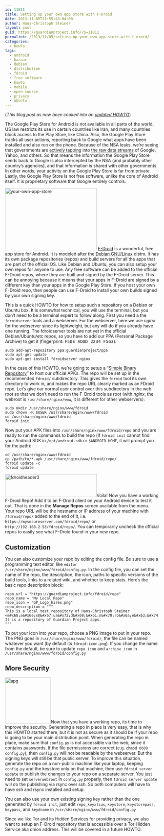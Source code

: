 ```yaml
---
id: 11811
title: Setting up your own app store with F-Droid
date: 2013-11-05T11:55:43-04:00
author: Hans-Christoph Steiner
layout: post
guid: https://guardianproject.info/?p=11811
permalink: /2013/11/05/setting-up-your-own-app-store-with-f-droid/
categories:
  - HowTo
tags:
  - android
  - bazaar
  - debian
  - distribution
  - fdroid
  - free software
  - howto
  - mobile
  - open-source
  - privacy
  - ubuntu
---
```

(_This blog post as now been cooked into an <a href="https://f-droid.org/wiki/page/Setup_an_FDroid_App_Repo" target="_blank">updated HOWTO</a>_)

The Google Play Store for Android is not available in all parts of the world, US law restricts its use in certain countries like Iran, and many countries block access to the Play Store, like China. Also, the Google Play Store tracks all user actions, reporting back to Google what apps have been installed and also run on the phone. Because of the NSA leaks, we’re seeing that governments are <a href="http://www.theguardian.com/technology/2013/oct/30/google-reports-nsa-secretly-intercepts-data-links" target="_blank">actively tapping</a> into <a href="http://www.nytimes.com/2013/10/31/technology/nsa-is-mining-google-and-yahoo-abroad.html" target="_blank">the raw data streams</a> of Google, Yahoo, and others. So that means the information the Google Play Store sends back to Google is also intercepted by the NSA (and probably other country’s agencies), and that information is shared with other governments. In other words, your activity on the Google Play Store is far from private. Lastly, the Google Play Store is not free software, unlike the core of Android itself. It is proprietary software that Google entirely controls.

<img src="https://guardianproject.info/wp-content/uploads/2013/11/your-own-app-store.png" alt="your-own-app-store" width="300" height="203" class="alignright size-full wp-image-11896" /> <a href="https://f-droid.org" title="F-Droid Home Page" target="_blank">F-Droid</a> is a wonderful, free app store for Android. It is modeled after the <a href="http://www.debian.org" title="Debian home page" target="_blank">Debian GNU/Linux</a> distro. It has its own package repositories (repos) and build servers for all the apps that are part of the official OS. Like Debian and Ubuntu, you can also setup your own repos for anyone to use. Any free software can be added to the official F-Droid repos, where they are built and signed by the F-Droid server. This can be annoying because it means that your apps in F-Droid are signed by a different key than your apps in the Google Play Store. If you host your own F-Droid repo, then people can use F-Droid to install your own builds signed by your own signing key.

This is a quick HOWTO for how to setup such a repository on a Debian or Ubuntu box. It is somewhat technical, you will use the terminal, but you don’t need to be a terminal expert to follow along. First you need a the `fdroidserver` tools and a webserver. For the webserver, here we use _nginx_ for the webserver since its lightweight, but any will do if you already have one running. The fdroidserver tools are not yet in the official Debian/Ubuntu/etc repos, so you have to add our PPA (Personal Package Archive) to get it (fingerprint: <tt>F50E ADDD 2234 F563</tt>):

```
sudo add-apt-repository ppa:guardianproject/ppa
sudo apt-get update
sudo apt-get install fdroidserver nginx
```

In the case of this HOWTO, we’re going to setup a “<a href="https://f-droid.org/manual/fdroid.html#Simple-Binary-Repository" target="_blank">Simple Binary Repository</a>” to host our official APKs. The repo will be set up in the recommended `fdroid/` subdirectory. This gives the `fdroid` tool its own directory to work in, and makes the repo URL clearly marked as an FDroid repo. Let’s give our normal user control over this subdirectory in the web root so that we don’t need to run the F-Droid tools as root (with _nginx_, the webroot is `/usr/share/nginx/www`, it is different for other webservers):

```
sudo mkdir /usr/share/nginx/www/fdroid
sudo chown -R $USER /usr/share/nginx/www/fdroid
cd /usr/share/nginx/www/fdroid
fdroid init
```

Now put your APK files into `/usr/share/nginx/www/fdroid/repo` and you are ready to run the commands to build the repo (if `fdroid init` cannot find your Android SDK in `/opt/android-sdk` or `$ANDROID_HOME`, it will prompt you for the path):

```
cd /usr/share/nginx/www/fdroid
cp /path/to/*.apk /usr/share/nginx/www/fdroid/repo/
fdroid update -c
fdroid update
```

[<img src="https://guardianproject.info/wp-content/uploads/2013/11/fdroidheader3-300x75.png" alt="fdroidheader3" width="300" height="75" class="alignleft size-medium wp-image-11906" srcset="https://guardianproject.info/wp-content/uploads/2013/11/fdroidheader3-300x75.png 300w, https://guardianproject.info/wp-content/uploads/2013/11/fdroidheader3.png 720w" sizes="(max-width: 300px) 100vw, 300px" />](https://f-droid.org)Voila! Now you have a working F-Droid Repo! Add it to an F-Droid client on your Android device to test it out. That is done in the **Manage Repos** screen available from the menu. Your repo URL will be the hostname or IP address of your machine with `/fdroid/repo/` added to the end of it, i.e. `https://mysecureserver.com/fdroid/repo/` or `http://192.168.2.53/fdroid/repo/`. You can temporarily uncheck the official repos to easily see what F-Droid found in your new repo.

## Customization

You can also customize your repo by editing the config file. Be sure to use a programming text editor, like `editor /usr/share/nginx/www/fdroid/config.py`. In the config file, you can set the name of the repo, the description, the icon, paths to specific versions of the build tools, links to a related wiki, and whether to keep stats. Here’s the basic repo description block:

```
repo_url = "https://guardianproject.info/fdroid/repo"
repo_name = "My Local Repo"
repo_icon = "GP_Logo_hires.png"
repo_description = """
This is a local test repository of Hans-Christoph Steiner <&#x68;a&#x6e;s@&#x67;ua&#x72;d&#x69;&#x61;n&#x70;ro&#x6a;e&#x63;&#x74;.&#x69;nf&#x6f;>.  It is a repository of Guardian Project apps.
"""
```

To put your icon into your repo, choose a PNG image to put in your repo. The PNG goes in `/usr/share/nginx/www/fdroid/`, the file can be named whatever you want (by default its `fdroid-icon.png`). If you change the name from the default, be sure to update `repo_icon` and `archive_icon` in `/usr/share/nginx/www/fdroid/config.py`

## More Security

[<img src="https://guardianproject.info/wp-content/uploads/2010/02/apg-150x150.png" alt="apg" width="150" height="150" class="alignright size-thumbnail wp-image-1029" srcset="https://guardianproject.info/wp-content/uploads/2010/02/apg-150x150.png 150w, https://guardianproject.info/wp-content/uploads/2010/02/apg.png 256w" sizes="(max-width: 150px) 100vw, 150px" />](https://guardianproject.info/wp-content/uploads/2010/02/apg.png)Now that you have a working repo, its time to improve the security. Generating a repo in place is very easy, that is why this HOWTO started there, but it is not as secure as it should be if your repo is going to be your main distribution point. When generating the repo in place, make sure that `config.py` is not accessible via the web, since it contains passwords. If the file permissions are correct (e.g. `chmod 0600 config.py`), then `config.py` will not be readable by the webserver. But the signing keys will still be that public server. To improve this situation, generate the repo on a non-public machine like your laptop, keeping `config.py` and the keystore only on that machine, then use `fdroid server update` to publish the changes to your repo on a separate server. You just need to set `serverwebroot` in `config.py` properly, then `fdroid server update` will do the publishing via rsync over ssh. So both computers will have to have ssh and rsync installed and setup.

You can also use your own existing signing key rather than the one generated by `fdroid init`, just edit `repo_keyalias`, `keystore`, `keystorepass`, `keypass`, and `keydname` in `/usr/share/nginx/www/fdroid/config.py`

Since we like Tor and its Hidden Services for providing privacy, we also want to setup an F-Droid repository that is accessible over a Tor Hidden Service aka onion address. This will be covered in a future HOWTO.